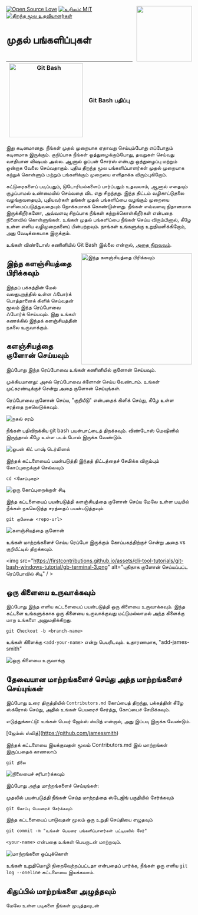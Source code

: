 [![Open Source Love](https://badges.frapsoft.com/os/v1/open-source.svg?v=103)](https://github.com/ellerbrock/open-source-badges/)
[<img align="right" width="150" src="https://firstcontributions.github.io/assets/gui-tool-tutorials/github-desktop-tutorial/join-slack-team.png">](https://join.slack.com/t/firstcontributors/shared_invite/zt-1hg51qkgm-Xc7HxhsiPYNN3ofX2_I8FA)
[![உரிமம்: MIT](https://img.shields.io/badge/License-MIT-green.svg)](https://opensource.org/licenses/MIT)
[![திறந்த மூல உதவியாளர்கள்](https://www.codetriage.com/roshanjossey/first-contributions/badges/users.svg)](https://www.codetriage.com/roshanjossey/first-contributions)

# முதல் பங்களிப்புகள்

| <img alt="Git Bash" src="https://cdn.icon-icons.com/icons2/2699/PNG/512/git_scm_logo_icon_170096.png" width="200"> | Git Bash பதிப்பு |
| ------------------------------------------------------------------------------------------------------------------ | ---------------- |

இது கடினமானது. நீங்கள் முதல் முறையாக ஏதாவது செய்யும்போது எப்போதும் கடினமாக இருக்கும். குறிப்பாக நீங்கள் ஒத்துழைக்கும்போது, ​​தவறுகள் செய்வது வசதியான விஷயம் அல்ல. ஆனால் ஓப்பன் சோர்ஸ் என்பது ஒத்துழைப்பு மற்றும் ஒன்றாக வேலை செய்வதாகும். புதிய திறந்த மூல பங்களிப்பாளர்கள் முதல் முறையாக கற்றுக் கொள்ளும் மற்றும் பங்களிக்கும் முறையை எளிதாக்க விரும்புகிறோம்.

கட்டுரைகளைப் படிப்பதும், டுடோரியல்களைப் பார்ப்பதும் உதவலாம், ஆனால் எதையும் குழப்பாமல் உண்மையில் செய்வதை விட எது சிறந்தது. இந்த திட்டம் வழிகாட்டுதலை வழங்குவதையும், புதியவர்கள் தங்கள் முதல் பங்களிப்பை வழங்கும் முறையை எளிமைப்படுத்துவதையும் நோக்கமாகக் கொண்டுள்ளது. நீங்கள் எவ்வளவு நிதானமாக இருக்கிறீர்களோ, அவ்வளவு சிறப்பாக நீங்கள் கற்றுக்கொள்கிறீர்கள் என்பதை நினைவில் கொள்ளுங்கள். உங்கள் முதல் பங்களிப்பை நீங்கள் செய்ய விரும்பினால், கீழே உள்ள எளிய வழிமுறைகளைப் பின்பற்றவும். நாங்கள் உங்களுக்கு உறுதியளிக்கிறோம், அது வேடிக்கையாக இருக்கும்.

உங்கள் விண்டோஸ் கணினியில் Git Bash இல்லை என்றால், [அதை நிறுவவும்](https://git-scm.com/download/win).

<img align="right" width="300" src="https://firstcontributions.github.io/assets/gui-tool-tutorials/github-desktop-tutorial/fork.png" alt="இந்த களஞ்சியத்தை பிரிக்கவும்" />

## இந்த களஞ்சியத்தை பிரிக்கவும்

இந்தப் பக்கத்தின் மேல் வலதுபுறத்தில் உள்ள ஃபோர்க் பொத்தானைக் கிளிக் செய்வதன் மூலம் இந்த ரெப்போவை ஃபோர்க் செய்யவும்.
இது உங்கள் கணக்கில் இந்தக் களஞ்சியத்தின் நகலை உருவாக்கும்.

## களஞ்சியத்தை குளோன் செய்யவும்

இப்போது இந்த ரெப்போவை உங்கள் கணினியில் குளோன் செய்யவும்.

முக்கியமானது: அசல் ரெப்போவை க்ளோன் செய்ய வேண்டாம். உங்கள் முட்கரண்டிக்குச் சென்று அதை குளோன் செய்யுங்கள்.

ரெப்போவை குளோன் செய்ய, "குறியீடு" என்பதைக் கிளிக் செய்து, கீழே உள்ள சரத்தை நகலெடுக்கவும்.

<img src="https://firstcontributions.github.io/assets/cli-tool-tutorials/git-bash-windows-tutorial/gb-clone-1.png" alt="நகல் சரம்" />

நீங்கள் பதிவிறக்கிய git bash பயன்பாட்டைத் திறக்கவும். விண்டோஸ் மெஷினில் இருந்தால் கீழே உள்ள படம் போல் இருக்க வேண்டும்.

<img src="https://firstcontributions.github.io/assets/cli-tool-tutorials/git-bash-windows-tutorial/gb-terminal-1.png" alt="ஓபன் கிட் பாஷ் டெர்மினல்" />

இந்தக் கட்டளையைப் பயன்படுத்தி இந்தத் திட்டத்தைச் சேமிக்க விரும்பும் கோப்புறைக்குச் செல்லவும்

```பேஷ்
cd <கோப்புறை>
```

<img src="https://firstcontributions.github.io/assets/cli-tool-tutorials/git-bash-windows-tutorial/gb-terminal-2.png" alt="ஒரு கோப்புறைக்குள் சிடி" />

இந்த கட்டளையைப் பயன்படுத்தி களஞ்சியத்தை குளோன் செய்ய மேலே உள்ள படியில் நீங்கள் நகலெடுத்த சரத்தைப் பயன்படுத்தவும்

```பேஷ்
git குளோன் <repo-url>
```

<img src="https://firstcontributions.github.io/assets/cli-tool-tutorials/git-bash-windows-tutorial/gb-clone-2.png" alt="களஞ்சியத்தை குளோன்" />

உங்கள் மாற்றங்களைச் செய்ய ரெப்போ இருக்கும் கோப்பகத்திற்குச் சென்று அதை vs குறியீட்டில் திறக்கவும்.

<img src="https://firstcontributions.github.io/assets/cli-tool-tutorials/git-bash-windows-tutorial/gb-terminal-3.png" alt="புதிதாக குளோன் செய்யப்பட்ட ரெப்போவில் சிடி" / >

## ஒரு கிளையை உருவாக்கவும்

இப்போது இந்த எளிய கட்டளையைப் பயன்படுத்தி ஒரு கிளையை உருவாக்கவும். இந்த கட்டளை உங்களுக்காக ஒரு கிளையை உருவாக்குவது மட்டுமல்லாமல் அந்த கிளைக்கு மாற உங்களை அனுமதிக்கிறது.

```பேஷ்
git Checkout -b <branch-name>
```

உங்கள் கிளைக்கு `<add-your-name>` என்று பெயரிடவும். உதாரணமாக, "add-james-smith"

<img src="https://firstcontributions.github.io/assets/cli-tool-tutorials/git-bash-windows-tutorial/gb-branch.png" alt="ஒரு கிளையை உருவாக்கு" />

## தேவையான மாற்றங்களைச் செய்து அந்த மாற்றங்களைச் செய்யுங்கள்

இப்போது உரை திருத்தியில் `Contributors.md` கோப்பைத் திறந்து, பக்கத்தின் கீழே ஸ்க்ரோல் செய்து, அதில் உங்கள் பெயரைச் சேர்த்து, கோப்பைச் சேமிக்கவும்.

எடுத்துக்காட்டு: உங்கள் பெயர் ஜேம்ஸ் ஸ்மித் என்றால், அது இப்படி இருக்க வேண்டும்.

\[ஜேம்ஸ் ஸ்மித்](https://github.com/jamessmith)

இந்தக் கட்டளையை இயக்குவதன் மூலம் Contributors.md இல் மாற்றங்கள் இருப்பதைக் காணலாம்

```பேஷ்
git நிலை
```

<img src="https://firstcontributions.github.io/assets/cli-tool-tutorials/git-bash-windows-tutorial/gb-status.png" alt="நிலையைச் சரிபார்க்கவும்" />

இப்போது அந்த மாற்றங்களைச் செய்யுங்கள்:

முதலில் பயன்படுத்தி நீங்கள் செய்த மாற்றத்தை ஸ்டேஜிங் பகுதியில் சேர்க்கவும்

```பேஷ்
git கோப்பு பெயரைச் சேர்க்கவும்
```

இந்த கட்டளையைப் பாடுவதன் மூலம் ஒரு உறுதி செய்தியை எழுதவும்

```பேஷ்
git commit -m "உங்கள் பெயரை பங்களிப்பாளர்கள் பட்டியலில் சேர்"
```

`<your-name>` என்பதை உங்கள் பெயருடன் மாற்றவும்.

<img src="https://firstcontributions.github.io/assets/cli-tool-tutorials/git-bash-windows-tutorial/gb-commit.png" alt="மாற்றங்களை ஒப்புக்கொள்" />

உங்கள் உறுதிமொழி நிறைவேற்றப்பட்டதா என்பதைப் பார்க்க, நீங்கள் ஒரு எளிய `git log --oneline` கட்டளையை இயக்கலாம்.

## கிதுப்பில் மாற்றங்களை அழுத்தவும்

மேலே உள்ள படிகளை நீங்கள் முடித்தவுடன்
